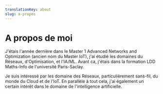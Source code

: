 ```yaml
---
translationKey: about
slug: a-propos
---
```

# A propos de moi
J'étais l'année dernière dans le Master 1 Advanced Networks and Optimization (ancien nom du Master IoT), j'ai étudié les domaines du Réseaux, d'Optimisation, et l'IA/ML.
Avant ca, j'étais dans la formation LDD Maths-Info de l'université Paris-Saclay.

Je suis intéressé par les domaine des Réseaux, particulièrement sans-fil, du monde du Cloud et de l'IoT. En parallèle à tout cela, j'ai également un certain intérêt dans le domaine de l'intelligence artificielle.
